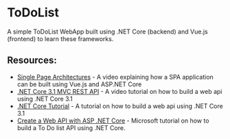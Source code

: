 # ToDoList
A simple ToDoList WebApp built using .NET Core (backend) and Vue.js (frontend) to learn these frameworks.

## Resources:
- [Single Page Architectures](https://www.youtube.com/watch?v=DH2yUVQDB0I) - A video explaining how a SPA application can 
be built using Vue.js and ASP.NET Core
- [.NET Core 3.1 MVC REST API](https://www.youtube.com/watch?v=fmvcAzHpsk8) - A video tutorial on how to build a web api
using .NET Core 3.1
- [.NET Core Tutorial](https://code-maze.com/net-core-series/) - A tutorial on how to build a web api using .NET Core 3.1
- [Create a Web API with ASP .NET Core](https://docs.microsoft.com/en-us/aspnet/core/tutorials/first-web-api?view=aspnetcore-5.0&tabs=visual-studio) - Microsoft tutorial on how to build a To Do list API using .NET Core.
